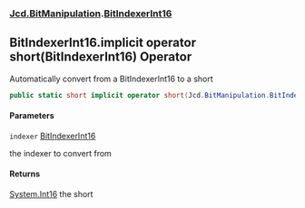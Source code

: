 ### [Jcd.BitManipulation](Jcd.BitManipulation.md 'Jcd.BitManipulation').[BitIndexerInt16](Jcd.BitManipulation.BitIndexerInt16.md 'Jcd.BitManipulation.BitIndexerInt16')

## BitIndexerInt16.implicit operator short(BitIndexerInt16) Operator

Automatically convert from a BitIndexerInt16 to a short

```csharp
public static short implicit operator short(Jcd.BitManipulation.BitIndexerInt16 indexer);
```

#### Parameters

<a name='Jcd.BitManipulation.BitIndexerInt16.op_Implicitshort(Jcd.BitManipulation.BitIndexerInt16).indexer'></a>

`indexer` [BitIndexerInt16](Jcd.BitManipulation.BitIndexerInt16.md 'Jcd.BitManipulation.BitIndexerInt16')

the indexer to convert from

#### Returns

[System.Int16](https://docs.microsoft.com/en-us/dotnet/api/System.Int16 'System.Int16')
the short